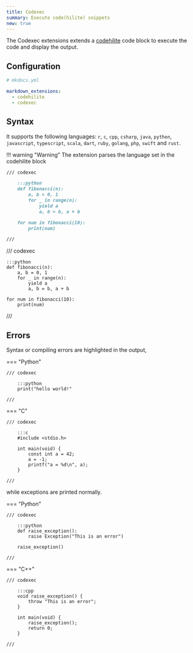 ```yaml
---
title: Codexec
summary: Execute code(hilite) snippets
new: true
---
```


The Codexec extensions extends a [codehilite](codehilite.md) code block to execute the code and display the output.

## Configuration

```yaml
# mkdocs.yml

markdown_extensions:
  - codehilite
  - codexec
```

## Syntax

It supports the following languages: `r`, `c`, `cpp`, `csharp`, `java`, `python`, `javascript`, `typescript`, `scala`, `dart`, `ruby`, `golang`, `php`, `swift` and `rust`.

!!! warning "Warning"
    The extension parses the language set in the codehilite block


~~~md
/// codexec

    :::python
    def fibonacci(n):
        a, b = 0, 1
        for _ in range(n):
            yield a
            a, b = b, a + b

    for num in fibonacci(10):
        print(num)

///
~~~

/// codexec

    :::python
    def fibonacci(n):
        a, b = 0, 1
        for _ in range(n):
            yield a
            a, b = b, a + b

    for num in fibonacci(10):
        print(num)

///

## Errors

Syntax or compiling errors are highlighted in the output,

=== "Python"

    /// codexec

        :::python
        print("hello world!"

    ///

=== "C"

    /// codexec

        :::c
        #include <stdio.h>

        int main(void) {
            const int a = 42;
            a = -1;
            printf("a = %d\n", a);
        }

    ///



while exceptions are printed normally.



=== "Python"

    /// codexec

        :::python
        def raise_exception():
            raise Exception("This is an error")
        
        raise_exception()

    ///

=== "C++"

    /// codexec

        :::cpp
        void raise_exception() {
            throw "This is an error";
        }

        int main(void) {
            raise_exception();
            return 0;
        }

    ///